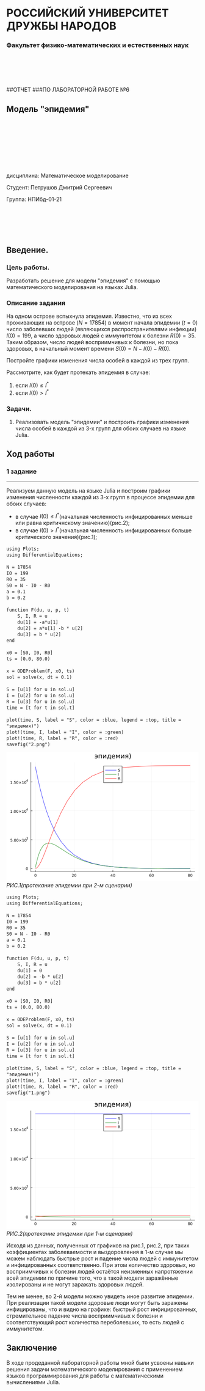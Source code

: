 # РОССИЙСКИЙ УНИВЕРСИТЕТ ДРУЖБЫ НАРОДОВ

### Факультет физико-математических и естественных наук 

<br/>
<br/>
<br/>
<br/>

##ОТЧЕТ
###ПО ЛАБОРАТОРНОЙ РАБОТЕ №6
## Модель "эпидемия"

<br/>
<br/>
<br/>
<br/>
<br/>
<br/>
<br/>
<br/>
дисциплина:  Математическое моделирование

Студент: Петрушов Дмитрий Сергеевич

Группа: НПИбд-01-21

<br/>
<br/>
<br/>
<br/>

## Введение.
### Цель работы.
Разработать решение для модели "эпидемия" с помощью математического моделирования на языках Julia.

### Описание задания
На одном острове вспыхнула эпидемия. Известно, что из всех проживающих 
на острове $(N=17854)$ в момент начала эпидемии $(t=0)$ число заболевших людей 
(являющихся распространителями инфекции) $I(0)=199$, а число здоровых людей с 
иммунитетом к болезни $R(0)=35$. Таким образом, число людей восприимчивых к 
болезни, но пока здоровых, в начальный момент времени $S(0)=N-I(0)- R(0)$.

Постройте графики изменения числа особей в каждой из трех групп. 

Рассмотрите, как будет протекать эпидемия в случае: 
1) если $I(0)\leq I^*$
2) если $I(0)> I^*$

### Задачи.
1. Реализовать модель "эпидемии" и построить графики изменения числа особей в каждой из 3-х групп для обоих случаев на языке Julia. 

## Ход работы
### 1 задание
---
Реализуем данную модель на языке Julia и построим графики изменения численности каждой из 3-х групп в процессе эпидемии для обоих случаев: 
- в случае $I(0)\leq I^*$(начальная численность инфицированных меньше или равна критичнскому значению)(рис.2); 
- в случае $I(0)>I^*$(начальная численность инфицированных больше критического значения)(рис.1); 

```
using Plots;
using DifferentialEquations;

N = 17854
I0 = 199
R0 = 35
S0 = N - I0 - R0
a = 0.1
b = 0.2

function F(du, u, p, t)
    S, I, R = u
    du[1] = -a*u[1]
    du[2] = a*u[1] -b * u[2]
    du[3] = b * u[2]
end

x0 = [S0, I0, R0]
ts = (0.0, 80.0)

x = ODEProblem(F, x0, ts)
sol = solve(x, dt = 0.1)

S = [u[1] for u in sol.u]
I = [u[2] for u in sol.u]
R = [u[3] for u in sol.u]
time = [t for t in sol.t]

plot(time, S, label = "S", color = :blue, legend = :top, title = "эпидемия)")
plot!(time, I, label = "I", color = :green)
plot!(time, R, label = "R", color = :red)
savefig("2.png")
```

![pic](images/2.png)
<br/>*РИС.1(протекание эпидемии при 2-м сценарии)*

```
using Plots;
using DifferentialEquations;

N = 17854
I0 = 199
R0 = 35
S0 = N - I0 - R0
a = 0.1
b = 0.2

function F(du, u, p, t)
    S, I, R = u
    du[1] = 0
    du[2] = -b * u[2]
    du[3] = b * u[2]
end

x0 = [S0, I0, R0]
ts = (0.0, 80.0)

x = ODEProblem(F, x0, ts)
sol = solve(x, dt = 0.1)

S = [u[1] for u in sol.u]
I = [u[2] for u in sol.u]
R = [u[3] for u in sol.u]
time = [t for t in sol.t]

plot(time, S, label = "S", color = :blue, legend = :top, title = "эпидемия)")
plot!(time, I, label = "I", color = :green)
plot!(time, R, label = "R", color = :red)
savefig("1.png")
```

![pic](images/1.png)
<br/>*РИС.2(протекание эпидемии при 1-м сценарии)*

Исходя из данных, полученных от графиков на рис.1, рис.2, при таких коэффициентах заболеваемости и выздоровления в 1-м случае мы можем наблюдать быстрые рост и падение числа людей с иммунитетом и инфицированных соответственно. При этом количество здоровых, но восприимчивых к болезни людей остаётся неизменных напротяжении всей эпидемии по причине того, что в такой модели заражённые изолированы и не могут заражать здоровых людей.

Тем не менее, во 2-й модели можно увидеть иное развитие эпидемии. При реализации такой модели здоровые люди могут быть заражены инфицированы, что и видно на графике: быстрый рост инфицированных, стремительное падение числа восприимчивых к болезни и соответствующий рост количества переболевших, то есть людей с иммунитетом.

## Заключение
В ходе продеданной лабораторной работы мной были усвоены навыки решения задачи математического моделирования с применением языков программирования для работы с математическими вычислениями Julia.
